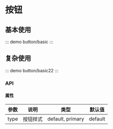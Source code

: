<!--
 * @Author: zhouxiajie86@gmail.com
 * @Date: 2023-08-15 14:53:45
 * @LastEditors: zhouxiajie86@gmail.com
 * @LastEditTime: 2023-10-14 17:27:07
 * @FilePath: /sipa-ui/docs/components/button.md
 * @Description:
-->

# 按钮

## 基本使用

::: demo
button/basic
:::

## 复杂使用

::: demo
button/basic22
:::

### API

#### 属性

| 参数 | 说明     | 类型             | 默认值  |
| ---- | -------- | ---------------- | ------- |
| type | 按钮样式 | default, primary | default |
